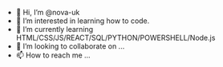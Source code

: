 - 👋 Hi, I’m @nova-uk
- 👀 I’m interested in learning how to code.
- 🌱 I’m currently learning HTML/CSS/JS/REACT/SQL/PYTHON/POWERSHELL/Node.js
- 💞️ I’m looking to collaborate on ...
- 📫 How to reach me ...

<!---
nova-uk/nova-uk is a ✨ special ✨ repository because its `README.md` (this file) appears on your GitHub profile.
You can click the Preview link to take a look at your changes.
--->
